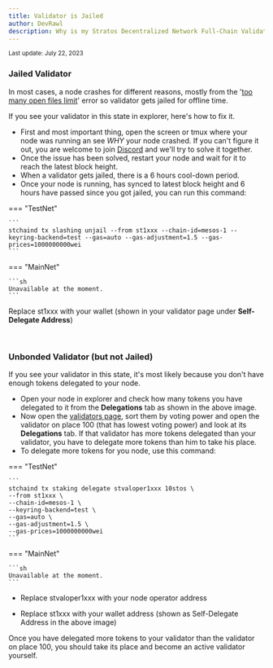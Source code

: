 ```yaml
---
title: Validator is Jailed
author: DevRawl
description: Why is my Stratos Decentralized Network Full-Chain Validator Node jailed and how to re-activate (unjail) it?
---
```


<small> Last update: July 22, 2023</small>

### Jailed Validator

In most cases, a node crashes for different reasons, mostly from the '<a href="https://stratosmining.info/stratos-validator-socket-too-many-open-files/" target="_blank">too many open files limit</a>' error so validator gets jailed for offline time.

If you see your validator in this state in explorer, here's how to fix it.


- First and most important thing, open the screen or tmux where your node was running an see _WHY_ your node crashed. If you can't figure it out, you are welcome to join <a href="https://discord.com/invite/tpQGpC2nMh" target="_blank">Discord</a> and we'll try to solve it together.
- Once the issue has been solved, restart your node and wait for it to reach the latest block height.
- When a validator gets jailed, there is a 6 hours cool-down period. 
- Once your node is running, has synced to latest block height and 6 hours have passed since you got jailed, you can run this command:

=== "TestNet"

	```
	stchaind tx slashing unjail --from st1xxx --chain-id=mesos-1 --keyring-backend=test --gas=auto --gas-adjustment=1.5 --gas-prices=1000000000wei
	```

=== "MainNet"

    ```sh
    Unavailable at the moment.
    ```

Replace st1xxx with your wallet (shown in your validator page under **Self-Delegate Address**)

 

### Unbonded Validator (but not Jailed)

If you see your validator in this state, it's most likely because you don't have enough tokens delegated to your node.

- Open your node in explorer and check how many tokens you have delegated to it from the **Delegations** tab as shown in the above image.
- Now open the <a href="https://explorer-mesos.thestratos.org/validators" target="_blank">validators page</a>, sort them by voting power and open the validator on place 100 (that has lowest voting power) and look at its **Delegations** tab. If that validator has more tokens delegated than your validator, you have to delegate more tokens than him to take his place.
- To delegate more tokens for you node, use this command:

=== "TestNet"

	```
	stchaind tx staking delegate stvaloper1xxx 10stos \
	--from st1xxx \
	--chain-id=mesos-1 \
	--keyring-backend=test \
	--gas=auto \
	--gas-adjustment=1.5 \
	--gas-prices=1000000000wei
	```

=== "MainNet"

    ```sh
    Unavailable at the moment.
    ```


- Replace stvaloper1xxx with your node operator address

- Replace st1xxx with your wallet address (shown as Self-Delegate Address in the above image)


Once you have delegated more tokens to your validator than the validator on place 100, you should take its place and become an active validator yourself.
